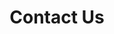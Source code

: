 ---
title: "Contact Us"
layout: "contact"
draft: false
info: 
  title: Why you should contact us!
  description: You should contact us if you want to streamline the management of student-related data in your educational institution. Techsis 3.0 offers advanced features, excellent support, and seamless communication, making it an efficient solution that can save time, reduce errors, and improve the overall quality of managment.
  contacts: 
    - "phone: +91 (0)265 796 86 56 [ok ok ko](https://wa.me/912657968656)"
    - "Mail: [info@triangletech.in](mailto:info@triangletech.in)"
    - "Address: 503, Vihav Suprimus, Gotri Road, Vadodara, Gujarat"
---